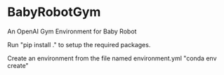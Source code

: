 # BabyRobotGym
An OpenAI Gym Environment for Baby Robot

Run "pip install ." to setup the required packages.

Create an environment from the file named environment.yml
"conda env create"